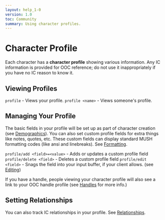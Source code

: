 ```yaml
---
layout: help_1-0
version: 1.0
toc: Community
summary: Using character profiles.
---
```

# Character Profile

Each character has a **character profile** showing various information.  Any IC information is provided for OOC reference; do not use it inappropriately if you have no IC reason to know it.

## Viewing Profiles

`profile` - Views your profile.
`profile <name>` - Views someone's profile.

## Managing Your Profile

The basic fields in your profile will be set up as part of character creation (see [Demographics](/help/1-0/demographics/demographics)).  You can also set custom profile fields for extra things like notes, quotes, etc.  These custom fields can display standard MUSH formatting codes (like ansi and linebreaks).  See [Formatting](/help/1-0/demographics/demographics).

`profile/add <field>=<value>` - Adds or updates a custom profile field
`profile/delete <field>` - Deletes a custom profile field
`profile/edit <field>` - Snags the field into your input buffer, if
       your client allows.  (see [Editing](/help/1-0/utils/edit))

If you have a handle, people viewing your character profile will also see a link to your OOC handle profile (see [Handles](/help/1-0/arescentral/handles) for more info.)

## Setting Relationships

You can also track IC relationships in your profile.  See [ Relationships](/help/1-0/profile/relationships).